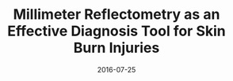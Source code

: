---
draft: false
doi: 10.1109/I2MTC.2016.7520407
title: Millimeter Reflectometry as an Effective Diagnosis Tool for Skin Burn Injuries
url_pdf: ''
publication_types: ["Conference Paper"]
authors:
  - Yuan Gao
  - Reza Zoughi

publication: In *IEEE International Instrumentation and Measurement Technology Conference (I2MTC)*
publication_short: In *IEEE International Instrumentation and Measurement Technology Conference (I2MTC)*
featured: false
image:
  filename: featured
  focal_point: Smart
  preview_only: false
date: 2016-07-25
---
